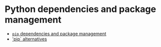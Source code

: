 # Python dependencies and package management

- [`pip` dependencies and package management](./pip-dependecies.md)
- ['pip` alternatives](./pip-alternatives.md)